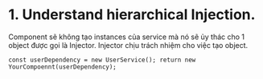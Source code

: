 # 1. Understand hierarchical Injection.
Component sẽ không tạo instances của service mà nó sẽ ủy thác cho 1 object được gọi là Injector.
Injector chịu trách nhiệm cho việc tạo object.

`
  const userDependency = new UserService();
  return new YourCompoennt(userDependency);
`
